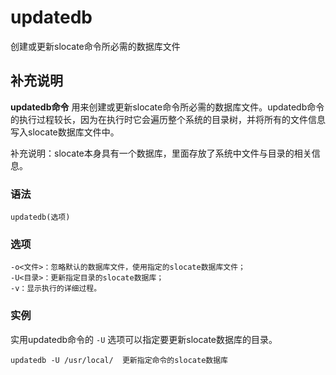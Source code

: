 #  updatedb

创建或更新slocate命令所必需的数据库文件

##  补充说明

**updatedb命令**
用来创建或更新slocate命令所必需的数据库文件。updatedb命令的执行过程较长，因为在执行时它会遍历整个系统的目录树，并将所有的文件信息写入slocate数据库文件中。

补充说明：slocate本身具有一个数据库，里面存放了系统中文件与目录的相关信息。

###  语法

    
    
    updatedb(选项)
    

###  选项

    
    
    -o<文件>：忽略默认的数据库文件，使用指定的slocate数据库文件；
    -U<目录>：更新指定目录的slocate数据库；
    -v：显示执行的详细过程。
    

###  实例

实用updatedb命令的 ` -U ` 选项可以指定要更新slocate数据库的目录。

    
    
    updatedb -U /usr/local/  更新指定命令的slocate数据库
    

